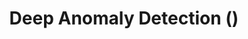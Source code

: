 ---
title : "Deep Anomaly Detection ()"
excerpt : ""
toc: true
toc_sticky: true
categories :	
 - Deep Learning
 - Anomaly Detection
---